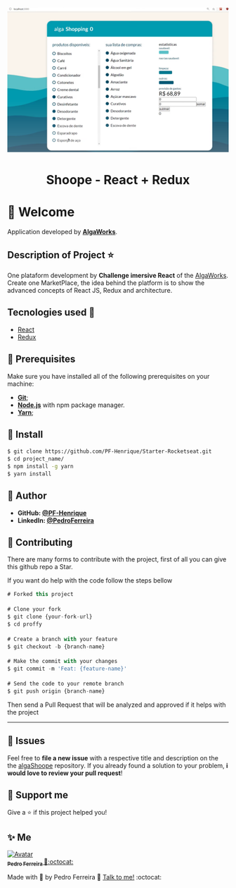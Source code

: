 <h1 align="center">
    <img alt="redux" src="https://github.com/PF-Henrique/algaShoope/blob/master/public/app.png" />
</h1>

<h1 align='center'>Shoope - React + Redux</h1>

# 🚀 Welcome

Application developed by **[AlgaWorks](https://www.youtube.com/watch?v=X2PLqqx_gtI&list=PLZTjHbp2Y781LsY067lUSmzxr10dYr3TY)**.

## Description of Project :star:

One plataform development by **Challenge imersive React** of the [AlgaWorks](https://www.youtube.com/watch?v=X2PLqqx_gtI&list=PLZTjHbp2Y781LsY067lUSmzxr10dYr3TY). Create one MarketPlace, the idea behind the platform is to show the advanced concepts of React JS, Redux and architecture.

## Tecnologies used 🚀

<ul>
    <li><a href="https://reactjs.org/" target="_blank">React</a></li>
    <li><a href="https://redux.js.org/" target="_blank">Redux</a></li>
</ul>

## 🧰 Prerequisites
Make sure you have installed all of the following prerequisites on your machine:
* **[Git](https://git-scm.com/downloads)**;
* **[Node.js](https://nodejs.org/en/download/)** with npm package manager.
* **[Yarn](https://classic.yarnpkg.com/lang/en/docs/install/#windows-stable)**;

## 🔧 Install

```sh
$ git clone https://github.com/PF-Henrique/Starter-Rocketseat.git
$ cd project_name/
$ npm install -g yarn
$ yarn install
```

## 👤 Author
* **GitHub: [@PF-Henrique](https://github.com/PF-Henrique)**
* **LinkedIn: [@PedroFerreira](https://www.linkedin.com/in/pedro-ferreira-148503b8/)**

## 🤝 Contributing
There are many forms to contribute with the project, first of all you can give this github repo a Star.

If you want do help with the code follow the steps bellow

```ts
# Forked this project

# Clone your fork
$ git clone {your-fork-url}
$ cd proffy

# Create a branch with your feature
$ git checkout -b {branch-name}

# Make the commit with your changes
$ git commit -m 'Feat: {feature-name}'

# Send the code to your remote branch
$ git push origin {branch-name}
```

Then send a Pull Request that will be analyzed and approved if it helps with the project

---
## 🐛 Issues

Feel free to **file a new issue** with a respective title and description on the the [algaShoope](https://github.com/PF-Henrique/algaShoope/issues) repository. If you already found a solution to your problem, **i would love to review your pull request**!


## 💓 Support me
Give a ⭐️ if this project helped you!

## ✨ Me

<a href="https:https://github.com/PF-Henrique/">
  <img src="https://avatars1.githubusercontent.com/u/48561196?s=460&u=5b39cdc8c6d447868ca0caac900f1ee7a1793962&v=4" width= "50px;" height= "50px;" alt="Avatar"/>
  <br />
 <sub>
  <b>
    Pedro Ferreira
  </b>
</sub>
</a> 
<a href="<a href="https:https://github.com/PF-Henrique/" title="ProductHunt">🚀:octocat:</a>
<br />

Made with 💙 by Pedro Ferreira 👋 [Talk to me!](https://www.linkedin.com/in/pedro-ferreira-148503b8/) :octocat:
